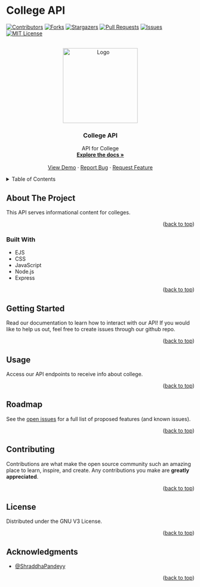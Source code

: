 # College API

<div id="top"></div>

[![Contributors][contributors-shield]][contributors-url]
[![Forks][forks-shield]][forks-url]
[![Stargazers][stars-shield]][stars-url]
[![Pull Requests][pullrequests-shield]][pullrequests-url]
[![Issues][issues-shield]][issues-url]
[![MIT License][license-shield]][license-url]

<!-- PROJECT LOGO -->
<br />
<div align="center">
  <a href="https://github.com/shraddhapandeyy">
    <img src="" alt="Logo" width="200">
  </a>

<h3 align="center">College API</h3>

  <p align="center">
    API for College
    <br />
    <a href="https://github.com/shraddhapandeyy/college-api"><strong>Explore the docs »</strong></a>
    <br />
    <br />
    <a href="#">View Demo</a>
    ·
    <a href="https://github.com/shraddhapandeyy/college-api/issues">Report Bug</a>
    ·
    <a href="https://github.com/shraddhapandeyy/college-api/issues">Request Feature</a>
  </p>
</div>

<!-- TABLE OF CONTENTS -->
<details>
  <summary>Table of Contents</summary>
  <ol>
    <li>
      <a href="#about-the-project">About The Project</a>
      <ul>
        <li><a href="#built-with">Built With</a></li>
      </ul>
    </li>
    <li><a href="#getting-started">Getting Started</a></li>
    <li><a href="#usage">Usage</a></li>
    <li><a href="#roadmap">Roadmap</a></li>
    <li><a href="#contributing">Contributing</a></li>
    <li><a href="#license">License</a></li>
    <li><a href="#acknowledgments">Acknowledgments</a></li>
  </ol>
</details>

<!-- ABOUT THE PROJECT -->

## About The Project

This API serves informational content for colleges.

<p align="right">(<a href="#top">back to top</a>)</p>

### Built With

- EJS
- CSS
- JavaScript
- Node.js
- Express

<p align="right">(<a href="#top">back to top</a>)</p>

<!-- GETTING STARTED -->

## Getting Started

Read our documentation to learn how to interact with our API! If you would like to help us out, feel free to create issues through our github repo.

<p align="right">(<a href="#top">back to top</a>)</p>

<!-- USAGE EXAMPLES -->

## Usage

Access our API endpoints to receive info about college.

<p align="right">(<a href="#top">back to top</a>)</p>

<!-- ROADMAP -->

## Roadmap

See the [open issues](https://github.com/rahulkarda/crypto-info-api/issues) for a full list of proposed features (and known issues).

<p align="right">(<a href="#top">back to top</a>)</p>

<!-- CONTRIBUTING -->

## Contributing

Contributions are what make the open source community such an amazing place to learn, inspire, and create. Any contributions you make are **greatly appreciated**.

<p align="right">(<a href="#top">back to top</a>)</p>

<!-- LICENSE -->

## License

Distributed under the GNU V3 License. 

<p align="right">(<a href="#top">back to top</a>)</p>

<!-- ACKNOWLEDGMENTS -->

## Acknowledgments

- [@ShraddhaPandeyy](https://github.com/shraddhapandeyy)

<p align="right">(<a href="#top">back to top</a>)</p>

<!-- MARKDOWN LINKS & IMAGES -->

[contributors-shield]: https://img.shields.io/github/contributors/rahulkarda/crypto-info-api.svg?style=for-the-badge
[contributors-url]: https://github.com/rahulkarda/crypto-info-api/graphs/contributors
[forks-shield]: https://img.shields.io/github/forks/rahulkarda/crypto-info-api.svg?style=for-the-badge
[forks-url]: https://github.com/rahulkarda/crypto-info-api/network/members
[stars-shield]: https://img.shields.io/github/stars/rahulkarda/crypto-info-api.svg?style=for-the-badge
[stars-url]: https://github.com/rahulkarda/crypto-info-api/stargazers
[pullrequests-shield]: https://img.shields.io/github/issues-pr/rahulkarda/crypto-info-api?color=red&label=Pull%20Requests&style=for-the-badge
[pullrequests-url]: https://github.com/rahulkarda/crypto-info-api/pulls
[issues-shield]: https://img.shields.io/github/issues/rahulkarda/crypto-info-api.svg?style=for-the-badge
[issues-url]: https://github.com/rahulkarda/crypto-info-api/issues
[license-shield]: https://img.shields.io/github/license/rahulkarda/crypto-info-api.svg?style=for-the-badge
[license-url]: https://github.com/rahulkarda/crypto-info-api/blob/master/LICENSE.md
